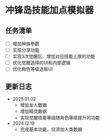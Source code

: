 # 冲锋岛技能加点模拟器

## 任务清单
- [ ] 增加种族参数
- [ ] 实现分享功能
- [ ] 实现3次觉醒后，增加对应技能上限的功能
- [ ] 优化觉醒选择的UI和内部逻辑
- [ ] 优化角色等级选取UI

## 更新日志
- 2025.01.02  
  - 增加龙人数据 
  - 增加精灵数据  
  - 实现觉醒技能等级随角色等级提升的功能
- 2024.12.19  
  - 完成基本功能，仅添加人类数据